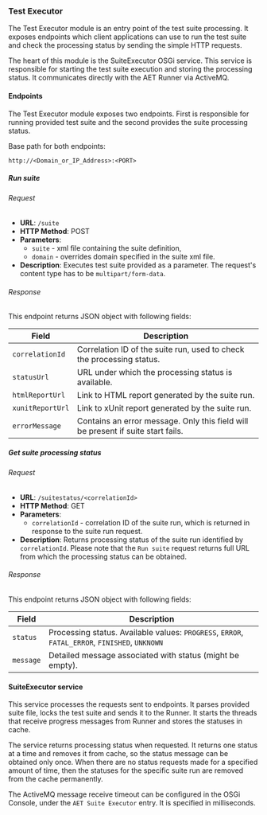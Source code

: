 ### Test Executor

The Test Executor module is an entry point of the test suite processing. It exposes endpoints which client applications can use to run the test suite and check the processing status by sending the simple HTTP requests.

The heart of this module is the SuiteExecutor OSGi service. This service is responsible for starting the test suite execution and storing the processing status. It communicates directly with the AET Runner via ActiveMQ.

#### Endpoints

The Test Executor module exposes two endpoints. First is responsible for running provided test suite and the second provides the suite processing status.

Base path for both endpoints:

`http://<Domain_or_IP_Address>:<PORT>`

##### Run suite

###### Request

* **URL**: `/suite`
* **HTTP Method**: POST
* **Parameters**:
    * `suite` - xml file containing the suite definition,
    * `domain` - overrides domain specified in the suite xml file.
* **Description**: Executes test suite provided as a parameter. The request's content type has to be `multipart/form-data`.

###### Response

This endpoint returns JSON object with following fields:

| Field            | Description |
| --------------   | ----------- |
| `correlationId`  | Correlation ID of the suite run, used to check the processing status. |
| `statusUrl`      | URL under which the processing status is available. |
| `htmlReportUrl`  | Link to HTML report generated by the suite run.     |
| `xunitReportUrl` | Link to xUnit report generated by the suite run.    |
| `errorMessage`   | Contains an error message. Only this field will be present if suite start fails. |

##### Get suite processing status

###### Request

* **URL**: `/suitestatus/<correlationId>`
* **HTTP Method**: GET
* **Parameters**:
    * `correlationId` - correlation ID of the suite run, which is returned in response to the suite run request.
* **Description**: Returns processing status of the suite run identified by `correlationId`. Please note that the `Run suite` request returns full URL from which the processing status can be obtained.

###### Response

This endpoint returns JSON object with following fields:

| Field            | Description |
| --------------   | ----------- |
| `status`  | Processing status. Available values: `PROGRESS`, `ERROR`, `FATAL_ERROR`, `FINISHED`, `UNKNOWN` |
| `message` | Detailed message associated with status (might be empty). |

#### SuiteExecutor service

This service processes the requests sent to endpoints. It parses provided suite file, locks the test suite and sends it to the Runner. It starts the threads that receive progress messages from Runner and stores the statuses in cache.

The service returns processing status when requested. It returns one status at a time and removes it from cache, so the status message can be obtained only once. When there are no status requests made for a specified amount of time, then the statuses for the specific suite run are removed from the cache permanently.

The ActiveMQ message receive timeout can be configured in the OSGi Console, under the `AET Suite Executor` entry. It is specified in milliseconds.